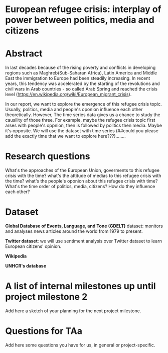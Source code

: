 # European refugee crisis: interplay of power between politics, media and citizens

# Abstract
In last decades because of the rising poverty and conflicts in developing regions such as Maghreb(Sub-Saharan Africa), Latin America and Middle East the immigration to Europe had been steadily increasing. In recent years, this tendency was accelerated by the starting of the revolutions and civil wars in Arab countries - so called Arab Spring and reached the crisis level (https://en.wikipedia.org/wiki/European_migrant_crisis). 

In our report, we want to explore the emergence of this refugee crisis topic. Usually, politics, media and people's oponion influence each other theoretically. However, The time series data gives us a chance to study the causility of those three. For example, maybe the refugee crisis topic first arses with people's oppnion, then is followed by politics then media. Maybe it's opposite. We will use the dataset with time series (##could you please add the exactly time that we want to explore here???)........

# Research questions
What's the approaches of the European Union, goverments to this refugee crisis with the time?
what's the attitude of medias to this refugee crisis with the time?
what's the people's oponion about this refugee crisis with time?
What's the time order of politics, media, citizens? How do they influence each other?


# Dataset
**Global Database of Events, Language, and Tone (GDELT)** dataset: monitors and analyses news articles around the world from 1979 to present.

**Twitter dataset**: we will use sentiment analysis over Twitter dataset to learn European citizens' opinion.

**Wikipedia**

**UNHCR's database**



# A list of internal milestones up until project milestone 2
Add here a sketch of your planning for the next project milestone.

# Questions for TAa
Add here some questions you have for us, in general or project-specific.
